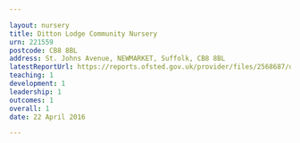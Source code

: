 ```yaml
---

layout: nursery
title: Ditton Lodge Community Nursery
urn: 221559
postcode: CB8 8BL
address: St. Johns Avenue, NEWMARKET, Suffolk, CB8 8BL
latestReportUrl: https://reports.ofsted.gov.uk/provider/files/2568687/urn/221559.pdf
teaching: 1
development: 1
leadership: 1
outcomes: 1
overall: 1
date: 22 April 2016

---
```


